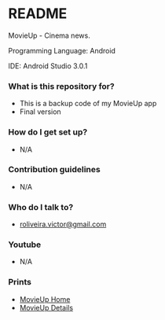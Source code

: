 # README #

MovieUp - Cinema news.
 
Programming Language: Android

IDE: Android Studio 3.0.1


### What is this repository for? ###

   * This is a backup code of my MovieUp app
   * Final version

### How do I get set up? ###

   * N/A

### Contribution guidelines ###

   *  N/A

### Who do I talk to? ###

   * roliveira.victor@gmail.com

### Youtube ###

   *  N/A

### Prints ###

   *  [MovieUp Home](https://bytebucket.org/roliveiravictor/demo-movieup/raw/aadbc260f12a3b15d15ade5f52e769264c306c05/screenshots/MovieUp%201.png)
   *  [MovieUp Details](https://bytebucket.org/roliveiravictor/demo-movieup/raw/aadbc260f12a3b15d15ade5f52e769264c306c05/screenshots/MovieUp%202.png)